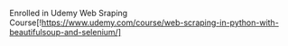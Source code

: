 Enrolled in Udemy Web Sraping Course[!https://www.udemy.com/course/web-scraping-in-python-with-beautifulsoup-and-selenium/]
